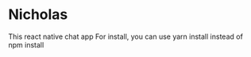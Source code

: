 
# Nicholas
This react native chat app
For install, you can use yarn install instead of npm install
